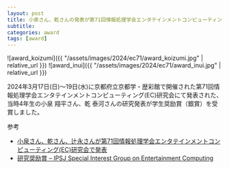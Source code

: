 ```yaml
---
layout: post
title: 小泉さん、乾さんの発表が第71回情報処理学会エンタテインメントコンピューティング(EC)研究会で研究奨励賞（銀賞）を受賞
subtitle: 
categories: award
tags: [award]
---
```

![award_koizumi]({{ "/assets/images/2024/ec71/award_koizumi.jpg" | relative_url }})
![award_inui]({{ "/assets/images/2024/ec71/award_inui.jpg" | relative_url }})

2024年3月17日(日)〜19日(水)に京都府立京都学・歴彩館で開催された第71回情報処理学会エンタテインメントコンピューティング(EC)研究会にて発表された、当時4年生の小泉 翔平さん、乾 泰河さんの研究発表が学生奨励賞（銀賞）を受賞しました。

参考

- [小泉さん、乾さん、辻永さんが第71回情報処理学会エンタテインメントコンピューティング(EC)研究会で発表](https://www.yumulab.org/conference/2024/03/19/ec71.html)
- [研究奨励賞 – IPSJ Special Interest Group on Entertainment Computing](https://entcomp.org/sig/?page_id=690)